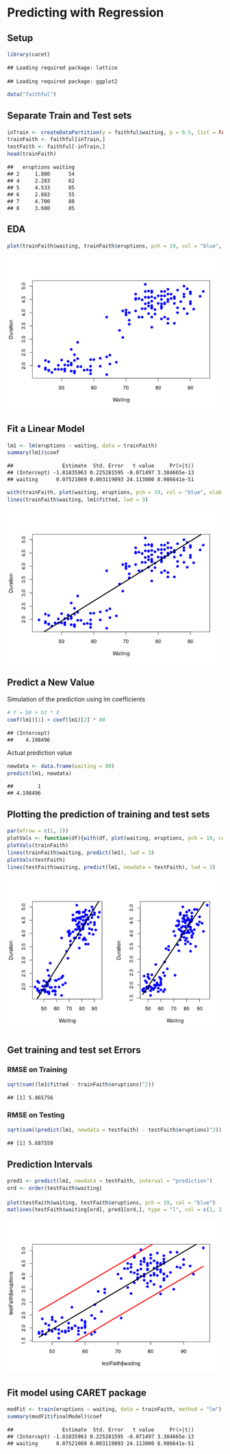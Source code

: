 Predicting with Regression
================

## Setup

``` r
library(caret)
```

    ## Loading required package: lattice

    ## Loading required package: ggplot2

``` r
data("faithful")
```

## Separate Train and Test sets

``` r
inTrain <- createDataPartition(y = faithful$waiting, p = 0.5, list = FALSE)
trainFaith <- faithful[inTrain,]
testFaith <- faithful[-inTrain,]
head(trainFaith)
```

    ##   eruptions waiting
    ## 2     1.800      54
    ## 4     2.283      62
    ## 5     4.533      85
    ## 6     2.883      55
    ## 7     4.700      88
    ## 8     3.600      85

## EDA

``` r
plot(trainFaith$waiting, trainFaith$eruptions, pch = 19, col = "blue", xlab = "Waiting", ylab = "Duration")
```

![](regression_files/figure-gfm/unnamed-chunk-3-1.png)<!-- -->

## Fit a Linear Model

``` r
lm1 <- lm(eruptions ~ waiting, data = trainFaith)
summary(lm1)$coef
```

    ##                Estimate  Std. Error   t value     Pr(>|t|)
    ## (Intercept) -1.81835963 0.225281595 -8.071497 3.384665e-13
    ## waiting      0.07521069 0.003119093 24.113000 8.986641e-51

``` r
with(trainFaith, plot(waiting, eruptions, pch = 19, col = "blue", xlab = "Waiting", ylab = "Duration"))
lines(trainFaith$waiting, lm1$fitted, lwd = 3)
```

![](regression_files/figure-gfm/unnamed-chunk-5-1.png)<!-- -->

## Predict a New Value

Simulation of the prediction using lm coefficients

``` r
# Y = b0 + b1 * X
coef(lm1)[1] + coef(lm1)[2] * 80
```

    ## (Intercept) 
    ##    4.198496

Actual prediction value

``` r
newdata <- data.frame(waiting = 80)
predict(lm1, newdata)
```

    ##        1 
    ## 4.198496

## Plotting the prediction of training and test sets

``` r
par(mfrow = c(1, 2))
plotVals <- function(df){with(df, plot(waiting, eruptions, pch = 19, col = "blue", xlab = "Waiting", ylab = "Duration"))}
plotVals(trainFaith)
lines(trainFaith$waiting, predict(lm1), lwd = 3)
plotVals(testFaith)
lines(testFaith$waiting, predict(lm1, newdata = testFaith), lwd = 3)
```

![](regression_files/figure-gfm/unnamed-chunk-8-1.png)<!-- -->

## Get training and test set Errors

### RMSE on Training

``` r
sqrt(sum((lm1$fitted - trainFaith$eruptions)^2))
```

    ## [1] 5.865756

### RMSE on Testing

``` r
sqrt(sum((predict(lm1, newdata = testFaith) - testFaith$eruptions)^2))
```

    ## [1] 5.687559

## Prediction Intervals

``` r
pred1 <- predict(lm1, newdata = testFaith, interval = "prediction")
ord <- order(testFaith$waiting)

plot(testFaith$waiting, testFaith$eruptions, pch = 19, col = "blue")
matlines(testFaith$waiting[ord], pred1[ord,], type = "l", col = c(1, 2, 2), lty = c(1, 1, 1), lwd = 3)
```

![](regression_files/figure-gfm/unnamed-chunk-11-1.png)<!-- -->

## Fit model using CARET package

``` r
modFit <- train(eruptions ~ waiting, data = trainFaith, method = "lm")
summary(modFit$finalModel)$coef
```

    ##                Estimate  Std. Error   t value     Pr(>|t|)
    ## (Intercept) -1.81835963 0.225281595 -8.071497 3.384665e-13
    ## waiting      0.07521069 0.003119093 24.113000 8.986641e-51
